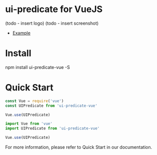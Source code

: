 # ui-predicate for VueJS

(todo - insert logo)
(todo - insert screenshot)

- [Example](examples)

# Install
npm install ui-predicate-vue -S

# Quick Start

```js
const Vue = require('vue')
const UIPredicate from 'ui-predicate-vue'

Vue.use(UIPredicate)
```

```js
import Vue from 'vue'
import UIPredicate from 'ui-predicate-vue'

Vue.use(UIPredicate)
```

For more information, please refer to Quick Start in our documentation.
